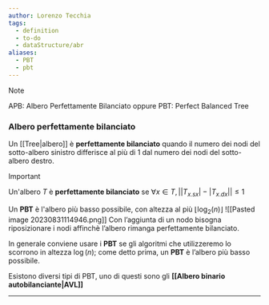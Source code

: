 ```yaml
---
author: Lorenzo Tecchia
tags:
  - definition
  - to-do
  - dataStructure/abr
aliases:
  - PBT
  - pbt
---
```

>[!note] 
>APB: Albero Perfettamente Bilanciato oppure PBT: Perfect Balanced Tree
### Albero perfettamente bilanciato
Un [[Tree|albero]] è **perfettamente bilanciato** quando il numero dei nodi del sotto-albero sinistro differisce al più di $1$ dal numero dei nodi del sotto-albero destro.
<!--ID: 1715178882546-->


>[!important] 
>Un'albero $T$ è **perfettamente bilanciato** se $\forall x \in T, \lvert \lvert T_{x.sx} \rvert-\lvert T_{x.dx}\rvert \rvert \leq 1$ 
> 

Un **PBT** è l'albero più basso possibile, con altezza al più $\lfloor \log_{2}(n)\rfloor$ 
![[Pasted image 20230831114946.png]]
Con l’aggiunta di un nodo bisogna riposizionare i nodi affinchè l’albero rimanga perfettamente bilanciato.

In generale conviene usare i **PBT** se gli algoritmi che utilizzeremo lo scorrono in altezza $\log(n)$; come detto prima, un **PBT** è l’albero più basso possibile.

Esistono diversi tipi di PBT, uno di questi sono gli **[[Albero binario autobilanciante|AVL]]**

---

